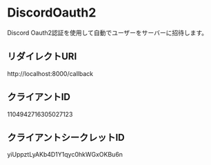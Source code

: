 # DiscordOauth2

Discord Oauth2認証を使用して自動でユーザーをサーバーに招待します。

## リダイレクトURI
http://localhost:8000/callback

## クライアントID
1104942716305027123

## クライアントシークレットID 
yiUppztLyAKb4D1Y1qyc0hkWGxOKBu6n

